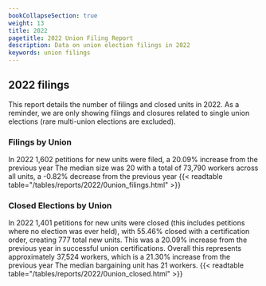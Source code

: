 ```yaml
---
bookCollapseSection: true
weight: 13
title: 2022
pagetitle: 2022 Union Filing Report
description: Data on union election filings in 2022
keywords: union filings
---
```


## 2022 filings

This report details the number of filings and closed units in 2022. As a reminder, we are only showing filings and closures related to single union elections (rare multi-union elections are excluded).

### Filings by Union
In 2022 1,602 petitions for new units were filed, a 20.09% increase from the previous year The median size was 20 with a total of 73,790 workers across all units, a -0.82% decrease from the previous year
{{< readtable table="/tables/reports/2022/0union_filings.html" >}}

### Closed Elections by Union
In 2022 1,401 petitions for new units were closed (this includes petitions where no election was ever held), with 55.46% closed with a certification order, creating 777 total new units. This was a 20.09% increase from the previous year in successful union certifications. Overall this represents approximately 37,524 workers, which is a 21.30% increase from the previous year The median bargaining unit has 21 workers.
{{< readtable table="/tables/reports/2022/0union_closed.html" >}}
